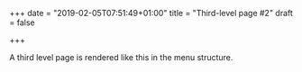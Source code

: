 +++
date = "2019-02-05T07:51:49+01:00"
title = "Third-level page #2"
draft = false

+++

A third level page is rendered like this in the menu structure.
